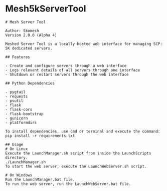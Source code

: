 # Mesh5kServerTool
    # Mesh Server Tool

    Author: Skomesh
    Version 2.0.0 (Alpha 4)

    Meshed Server Tool is a locally hosted web interface for managing SCP: 5K dedicated servers.

    ## Features

    - Create and configure servers through a web interface
    - Logs relevant details of all servers through one interface
    - Shutdown or restart servers through the web interface

    ## Python Dependencies

    - pygtail
    - requests
    - psutil
    - flask
    - flask-cors
    - flask-bootstrap
    - gunicorn
    - platformdirs

    To install dependencies, use cmd or terminal and execute the command: 
    pip install -r requirements.txt
	
	## Usage
    # On Linux
	Execute the LaunchManager.sh script from inside the LaunchScripts directory.
	./LaunchManager.sh
	To start the web server, execute the LaunchWebServer.sh script.
	
	# On Windows
	Run the LaunchManager.bat file.
	To run the web server, run the LaunchWebServer.bat file.